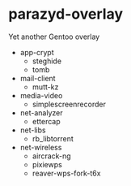 # parazyd-overlay
Yet another Gentoo overlay

* app-crypt
	* steghide
	* tomb
* mail-client
	* mutt-kz
* media-video
	* simplescreenrecorder
* net-analyzer
	* ettercap
* net-libs
	* rb_libtorrent
* net-wireless
	* aircrack-ng
	* pixiewps
	* reaver-wps-fork-t6x
